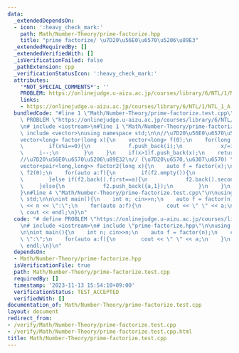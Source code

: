 ```yaml
---
data:
  _extendedDependsOn:
  - icon: ':heavy_check_mark:'
    path: Math/Number-Theory/prime-factorize.hpp
    title: "prime factorize/ \u7D20\u56E0\u6570\u5206\u89E3"
  _extendedRequiredBy: []
  _extendedVerifiedWith: []
  _isVerificationFailed: false
  _pathExtension: cpp
  _verificationStatusIcon: ':heavy_check_mark:'
  attributes:
    '*NOT_SPECIAL_COMMENTS*': ''
    PROBLEM: https://onlinejudge.u-aizu.ac.jp/courses/library/6/NTL/1/NTL_1_A
    links:
    - https://onlinejudge.u-aizu.ac.jp/courses/library/6/NTL/1/NTL_1_A
  bundledCode: "#line 1 \"Math/Number-Theory/prime-factorize.test.cpp\"\n# define\
    \ PROBLEM \"https://onlinejudge.u-aizu.ac.jp/courses/library/6/NTL/1/NTL_1_A\"\
    \n# include <iostream>\n#line 1 \"Math/Number-Theory/prime-factorize.hpp\"\n#\
    \ include <vector>\nusing namespace std;\n\n//\u7D20\u56E0\u6570\u5206\u89E3\n\
    vector<long> factor(long x){\n    vector<long> f(0);\n    for(long i=2;i*i<=x;i++){\n\
    \        if(x%i==0){\n            f.push_back(i);\n            x/=i;\n       \
    \     i--;\n        }\n    }\n    if(x>1)f.push_back(x);\n    return f;\n}\n\n\
    //\u7D20\u56E0\u6570\u5206\u89E32\n// (\u7D20\u6570,\u6307\u6570) \u306Epair\n\
    vector<pair<long,long>> factor2(long x){\n    auto f = factor(x);\n    vector<pair<long,long>>\
    \ f2(0);\n    for(auto a:f){\n        if(f2.empty()){\n            f2.push_back({a,1});\n\
    \        }else if(f2.back().first==a){\n            f2.back().second ++;\n   \
    \     }else{\n            f2.push_back({a,1});\n        }\n    }\n    return f2;\n\
    }\n#line 4 \"Math/Number-Theory/prime-factorize.test.cpp\"\n\nusing namespace\
    \ std;\n\n\nint main(){\n    int n; cin>>n;\n    auto f = factor(n);\n    cout\
    \ << n << \":\";\n    for(auto a:f){\n        cout << \" \" << a;\n    }\n   \
    \ cout << endl;\n}\n"
  code: "# define PROBLEM \"https://onlinejudge.u-aizu.ac.jp/courses/library/6/NTL/1/NTL_1_A\"\
    \n# include <iostream>\n# include \"prime-factorize.hpp\"\n\nusing namespace std;\n\
    \n\nint main(){\n    int n; cin>>n;\n    auto f = factor(n);\n    cout << n <<\
    \ \":\";\n    for(auto a:f){\n        cout << \" \" << a;\n    }\n    cout <<\
    \ endl;\n}\n"
  dependsOn:
  - Math/Number-Theory/prime-factorize.hpp
  isVerificationFile: true
  path: Math/Number-Theory/prime-factorize.test.cpp
  requiredBy: []
  timestamp: '2023-11-13 15:54:10+09:00'
  verificationStatus: TEST_ACCEPTED
  verifiedWith: []
documentation_of: Math/Number-Theory/prime-factorize.test.cpp
layout: document
redirect_from:
- /verify/Math/Number-Theory/prime-factorize.test.cpp
- /verify/Math/Number-Theory/prime-factorize.test.cpp.html
title: Math/Number-Theory/prime-factorize.test.cpp
---
```

